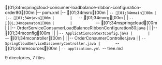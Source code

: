 [01;34mspringcloud-consumer-loadbalance-ribbon-configuration-order80[00m
|-- pom.xml
|-- [01;34msrc[00m
|   `-- [01;34mmain[00m
|       |-- [01;34mjava[00m
|       |   `-- [01;34morg[00m
|       |       `-- [01;34mopenatom[00m
|       |           `-- [01;34mspringcloud[00m
|       |               |-- OrderServiceConsumerLoadBalanceRibbonConfiguration80.java
|       |               |-- [01;34mconfig[00m
|       |               |   `-- ApplicationContextConfig.java
|       |               `-- [01;34mcontroller[00m
|       |                   |-- OrderConsumerController.java
|       |                   `-- SpringCloudServiceDiscoveryController.java
|       `-- [01;34mresources[00m
|           `-- application.yml
`-- tree.md

9 directories, 7 files
